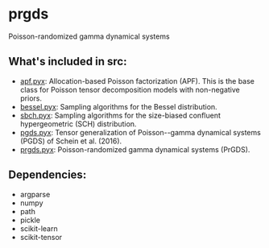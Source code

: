 # prgds
Poisson-randomized gamma dynamical systems

## What's included in src:

* [apf.pyx](src/apf/base/apf.pyx): Allocation-based Poisson factorization (APF). This is the base class for Poisson tensor decomposition models with non-negative priors.
* [bessel.pyx](src/apf/base/bessel.pyx): Sampling algorithms for the Bessel distribution.
* [sbch.pyx](src/apf/base/sbch.pyx): Sampling algorithms for the size-biased confluent hypergeometric (SCH) distribution.
* [pgds.pyx](src/apf/models/pgds.pyx): Tensor generalization of Poisson--gamma dynamical systems (PGDS) of Schein et al. (2016).
* [prgds.pyx](src/apf/models/prgds.pyx): Poisson-randomized gamma dynamical systems (PrGDS).

## Dependencies:

* argparse
* numpy
* path
* pickle
* scikit-learn
* scikit-tensor
